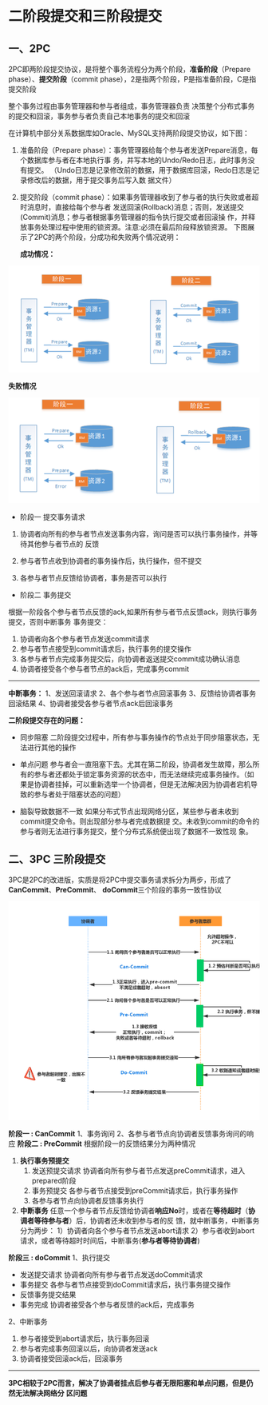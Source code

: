 # 二阶段提交和三阶段提交

## 一、2PC

 2PC即两阶段提交协议，是将整个事务流程分为两个阶段，**准备阶段**（Prepare phase）、**提交阶段**（commit phase），2是指两个阶段，P是指准备阶段，C是指提交阶段

整个事务过程由事务管理器和参与者组成，事务管理器负责 决策整个分布式事务的提交和回滚，事务参与者负责自己本地事务的提交和回滚

在计算机中部分关系数据库如Oracle、MySQL支持两阶段提交协议，如下图：
1. 准备阶段（Prepare phase）：事务管理器给每个参与者发送Prepare消息，每个数据库参与者在本地执行事 务，并写本地的Undo/Redo日志，此时事务没有提交。 （Undo日志是记录修改前的数据，用于数据库回滚，Redo日志是记录修改后的数据，用于提交事务后写入数 据文件）
2. 提交阶段（commit phase）：如果事务管理器收到了参与者的执行失败或者超时消息时，直接给每个参与者 发送回滚(Rollback)消息；否则，发送提交(Commit)消息；参与者根据事务管理器的指令执行提交或者回滚操 作，并释放事务处理过程中使用的锁资源。注意:必须在最后阶段释放锁资源。 下图展示了2PC的两个阶段，分成功和失败两个情况说明：

    **成功情况：**

![image-20191230224518048](二阶段提交和三阶段提交.assets/image-20191230224518048.png)

**失败情况**

![image-20191230224554644](二阶段提交和三阶段提交.assets/image-20191230224554644.png)

* 阶段一 提交事务请求

1. 协调者向所有的参与者节点发送事务内容，询问是否可以执行事务操作，并等待其他参与者节点的
   反馈

2. 参与者节点收到协调者的事务操作后，执行操作，但不提交
3. 各参与者节点反馈给协调者，事务是否可以执行

* 阶段二 事务提交

根据一阶段各个参与者节点反馈的ack,如果所有参与者节点反馈ack，则执行事务提交，否则中断事务
事务提交：

1. 协调者向各个参与者节点发送commit请求
2. 参与者节点接受到commit请求后，执行事务的提交操作
3. 各参与者节点完成事务提交后，向协调者返送提交commit成功确认消息
4. 协调者接受各个参与者节点的ack后，完成事务commit

---

**中断事务：**
1、发送回滚请求
2、各个参与者节点回滚事务
3、反馈给协调者事务回滚结果
4、协调者接受各参与者节点ack后回滚事务

**二阶段提交存在的问题：**

* 同步阻塞
  二阶段提交过程中，所有参与事务操作的节点处于同步阻塞状态，无法进行其他的操作

* 单点问题
  参与者会一直阻塞下去。尤其在第二阶段，协调者发生故障，那么所有的参与者还都处于锁定事务资源的状态中，而无法继续完成事务操作。（如果是协调者挂掉，可以重新选举一个协调者，但是无法解决因为协调者宕机导致的参与者处于阻塞状态的问题）

* 脑裂导致数据不一致
  如果分布式节点出现网络分区，某些参与者未收到commit提交命令。则出现部分参与者完成数据提
  交。未收到commit的命令的参与者则无法进行事务提交，整个分布式系统便出现了数据不一致性现
  象。

  

##  二、3PC 三阶段提交

3PC是2PC的改进版，实质是将2PC中提交事务请求拆分为两步，形成了**CanCommit**、**PreCommit**、
**doCommit**三个阶段的事务一致性协议

![img](二阶段提交和三阶段提交.assets/524341-20180325171902592-920273519.png)

**阶段一 : CanCommit**
1、事务询问
2、各参与者节点向协调者反馈事务询问的响应
**阶段二 : PreCommit**
根据阶段一的反馈结果分为两种情况

1. **执行事务预提交**
   1. 发送预提交请求
   协调者向所有参与者节点发送preCommit请求，进入prepared阶段
   2. 事务预提交
     各参与者节点接受到preCommit请求后，执行事务操作
   3. 各参与者节点向协调者反馈事务执行
2. **中断事务**
  任意一个参与者节点反馈给协调者**响应No**时，或者在**等待超时**（**协调者等待参与者**）后，协调者还未收到参与者的反
  馈，就中断事务，中断事务分为两步：
  1）协调者向各个参与者节点发送abort请求
  2）参与者收到abort请求，或者等待超时时间后，中断事务(**参与者等待协调者**)

**阶段三 : doCommit**
1、执行提交

* 发送提交请求
  协调者向所有参与者节点发送doCommit请求
* 事务提交
  各参与者节点接受到doCommit请求后，执行事务提交操作
* 反馈事务提交结果
* 事务完成
  协调者接受各个参与者反馈的ack后，完成事务

2、中断事务

1. 参与者接受到abort请求后，执行事务回滚
2. 参与者完成事务回滚以后，向协调者发送ack
3. 协调者接受回滚ack后，回滚事务

---



**3PC相较于2PC而言，解决了协调者挂点后参与者无限阻塞和单点问题，但是仍然无法解决网络分**
**区问题**